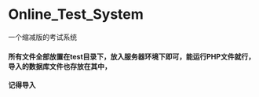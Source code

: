 # Online_Test_System
一个缩减版的考试系统
#### 所有文件全部放置在test目录下，放入服务器环境下即可，能运行PHP文件就行，导入的数据库文件也存放在其中，
**记得导入**
